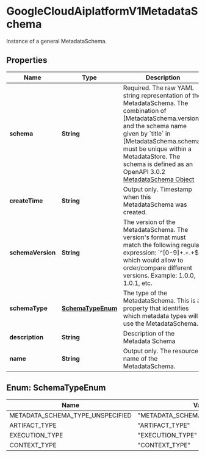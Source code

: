 

# GoogleCloudAiplatformV1MetadataSchema

Instance of a general MetadataSchema.

## Properties

| Name | Type | Description | Notes |
|------------ | ------------- | ------------- | -------------|
|**schema** | **String** | Required. The raw YAML string representation of the MetadataSchema. The combination of [MetadataSchema.version] and the schema name given by &#x60;title&#x60; in [MetadataSchema.schema] must be unique within a MetadataStore. The schema is defined as an OpenAPI 3.0.2 [MetadataSchema Object](https://github.com/OAI/OpenAPI-Specification/blob/master/versions/3.0.2.md#schemaObject) |  [optional] |
|**createTime** | **String** | Output only. Timestamp when this MetadataSchema was created. |  [optional] [readonly] |
|**schemaVersion** | **String** | The version of the MetadataSchema. The version&#39;s format must match the following regular expression: &#x60;^[0-9]+.+.+$&#x60;, which would allow to order/compare different versions. Example: 1.0.0, 1.0.1, etc. |  [optional] |
|**schemaType** | [**SchemaTypeEnum**](#SchemaTypeEnum) | The type of the MetadataSchema. This is a property that identifies which metadata types will use the MetadataSchema. |  [optional] |
|**description** | **String** | Description of the Metadata Schema |  [optional] |
|**name** | **String** | Output only. The resource name of the MetadataSchema. |  [optional] [readonly] |



## Enum: SchemaTypeEnum

| Name | Value |
|---- | -----|
| METADATA_SCHEMA_TYPE_UNSPECIFIED | &quot;METADATA_SCHEMA_TYPE_UNSPECIFIED&quot; |
| ARTIFACT_TYPE | &quot;ARTIFACT_TYPE&quot; |
| EXECUTION_TYPE | &quot;EXECUTION_TYPE&quot; |
| CONTEXT_TYPE | &quot;CONTEXT_TYPE&quot; |



